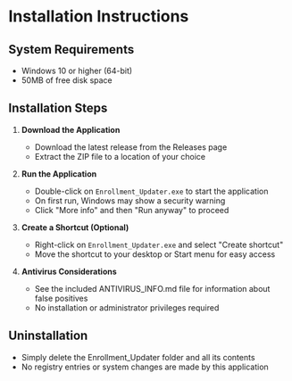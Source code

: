 # Installation Instructions

## System Requirements
- Windows 10 or higher (64-bit)
- 50MB of free disk space

## Installation Steps

1. **Download the Application**
   - Download the latest release from the Releases page
   - Extract the ZIP file to a location of your choice

2. **Run the Application**
   - Double-click on `Enrollment_Updater.exe` to start the application
   - On first run, Windows may show a security warning
   - Click "More info" and then "Run anyway" to proceed

3. **Create a Shortcut (Optional)**
   - Right-click on `Enrollment_Updater.exe` and select "Create shortcut"
   - Move the shortcut to your desktop or Start menu for easy access

4. **Antivirus Considerations**
   - See the included ANTIVIRUS_INFO.md file for information about false positives
   - No installation or administrator privileges required

## Uninstallation
- Simply delete the Enrollment_Updater folder and all its contents
- No registry entries or system changes are made by this application
